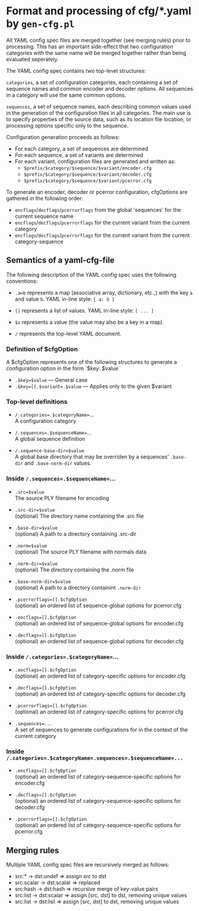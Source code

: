 
Format and processing of cfg/*.yaml by `gen-cfg.pl`
===================================================

All YAML config spec files are merged together (see merging rules) prior to
processing.  This has an important side-effect that two configuration
categories with the same name will be merged together rather than being
evaluated seperately.

The YAML config spec contains two top-level structures:

  `categories`, a set of configuration categories, each containing
  a set of sequence names and common encoder and decoder options.
  All sequences in a category will use the same common options.

  `sequences`, a set of sequence names, each describing common values
  used in the generation of the configuration files in all categories.
  The main use is to specify properties of the source data, such as its
  location file location, or processing options specific only to the
  sequence.

Configuration generation proceeds as follows:

 - For each category, a set of sequences are determined
 - For each sequence, a set of variants are determined
 - For each variant, configuration files are generated and written as:
    - `$prefix/$category/$sequence/$variant/encoder.cfg`
    - `$prefix/$category/$sequence/$variant/decoder.cfg`
    - `$prefix/$category/$sequence/$variant/pcerror.cfg`

To generate an encoder, decoder or pcerror configuration, cfgOptions are
gathered in the following order:

 - `encflags`/`decflags`/`pcerrorflags` from the global 'sequences'
    for the current sequence name
 - `encflags`/`decflags`/`pcerrorflags` for the current variant
    from the current category
 - `encflags`/`decflags`/`pcerrorflags` for the current variant
    from the current category-sequence

Semantics of a yaml-cfg-file
----------------------------

The following description of the YAML config spec uses the following
conventions:

 - `.a=b` represents a map (associative array, dictionary, etc.,) with
    the key `a` and value `b`.  YAML in-line style: `{ a: b }`

 - `[]` represents a list of values. YAML in-line style: `[ ... ]`

 - `$x` represents a value (the value may also be a key in a map).

 - `/` represents the top-level YAML document.


### Definition of $cfgOption

A $cfgOption represents one of the following structures to generate a
configuration option in the form `$key: $value`

  - `.$key=$value` — General case
  - `.$key=[].$variant=.$value` — Applies only to the given $variant


### Top-level definitions

- `/.categories=.$categoryName=`...  
  A configuration category

- `/.sequences=.$sequenceName=`...  
  A global sequence definition

- `/.sequence-base-dir=$value`  
  A global base directory that may be overriden by a sequences' 
  `.base-dir` and `.base-norm-dir` values.

### Inside `/.sequences=.$sequenceName=`...

- `.src=$value`  
  The source PLY filename for encoding

- `.src-dir=$value`  
  (optional) The directory name containing the .src file

- `.base-dir=$value`  
  (optional) A path to a directory containing .src-dir

- `.norm=$value`  
  (optional) The source PLY filename with normals data

- `.norm-dir=$value`  
  (optional) The directory containing the .norm file

- `.base-norm-dir=$value`  
  (optional) A path to a directory containint `.norm-dir`

- `.pcerrorflags=[].$cfgOption`  
  (optional) an ordered list of sequence-global options for pcerror.cfg

- `.encflags=[].$cfgOption`  
  (optional) an ordered list of sequence-global options for encoder.cfg

- `.decflags=[].$cfgOption`  
  (optional) an ordered list of sequence-global options for decoder.cfg

### Inside `/.categories=.$categoryName=`...

- `.encflags=[].$cfgOption`  
  (optional) an ordered list of category-specific options for encoder.cfg

- `.decflags=[].$cfgOption`  
  (optional) an ordered list of category-specific options for decoder.cfg

- `.pcerrorflags=[].$cfgOption`  
  (optional) an ordered list of category-specific options for pcerror.cfg

- `.sequences=...`  
  A set of sequences to generate configurations for in the context
  of the current category

### Inside `/.categories=.$categoryName=.sequences=.$sequenceName=...`

- `.encflags=[].$cfgOption`  
  (optional) an ordered list of category-sequence-specific options
  for encoder.cfg

- `.decflags=[].$cfgOption`  
  (optional) an ordered list of category-sequence-specific options
  for decoder.cfg

- `.pcerrorflags=[].$cfgOption`  
  (optional) an ordered list of category-sequence-specific options
  for pcerror.cfg

## Merging rules

Multiple YAML config spec files are recursively merged as follows:

- src:*      → dst:undef  ⇒ assign src to dst
- src:scalar → dst:scalar ⇒ replaced
- src:hash   → dst:hash   ⇒ recursive merge of key-value pairs
- src:list   → dst:scalar ⇒ assign [src, dst] to dst, removing unique values
- src:list   → dst:list   ⇒ assign [src, dst] to dst, removing unique values

